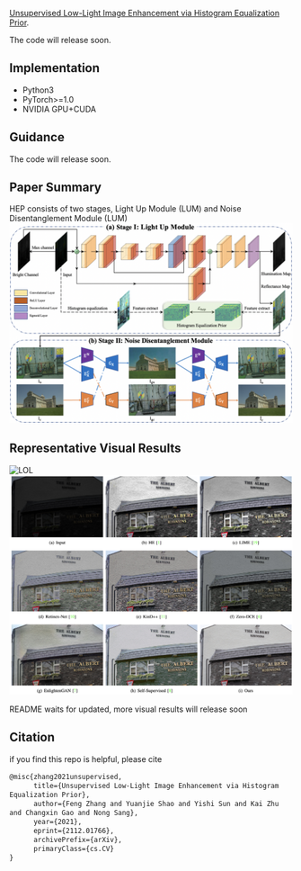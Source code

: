 [Unsupervised Low-Light Image Enhancement via Histogram Equalization Prior](https://arxiv.org/abs/2112.01766). 

The code will release soon.

## Implementation
* Python3
* PyTorch>=1.0
* NVIDIA GPU+CUDA

## Guidance
The code will release soon.

## Paper Summary
HEP consists of two stages, Light Up Module (LUM) and Noise Disentanglement Module (LUM)
![Main Pipeline](assets/HEP.png)

## Representative Visual Results
![LOL](assets/LOL.png)
![SCIE](assets/SCIE.png)


README waits for updated, more visual results will release soon

## Citation
if you find this repo is helpful, please cite
```
@misc{zhang2021unsupervised,
      title={Unsupervised Low-Light Image Enhancement via Histogram Equalization Prior}, 
      author={Feng Zhang and Yuanjie Shao and Yishi Sun and Kai Zhu and Changxin Gao and Nong Sang},
      year={2021},
      eprint={2112.01766},
      archivePrefix={arXiv},
      primaryClass={cs.CV}
}
```
